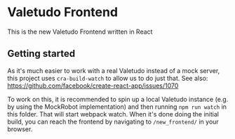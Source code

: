 # Valetudo Frontend

This is the new Valetudo Frontend written in React

## Getting started

As it's much easier to work with a real Valetudo instead of a mock server, this project uses `cra-build-watch` to allow
us to do just that. See also: https://github.com/facebook/create-react-app/issues/1070

To work on this, it is recommended to spin up a local Valetudo instance (e.g. by using the MockRobot implementation)
and then running `npm run watch` in this folder.
That will start webpack watch. When it's done doing the initial build, you can reach the frontend by navigating to
`/new_frontend/` in your browser.
